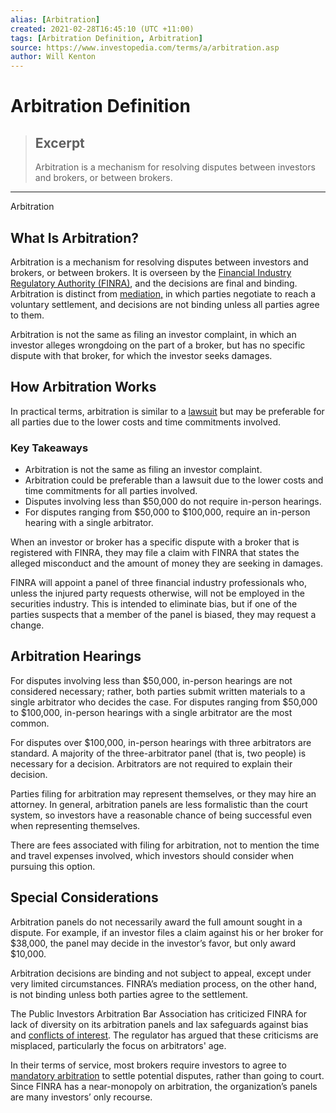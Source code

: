 ```yaml
---
alias: [Arbitration]
created: 2021-02-28T16:45:10 (UTC +11:00)
tags: [Arbitration Definition, Arbitration]
source: https://www.investopedia.com/terms/a/arbitration.asp
author: Will Kenton
---
```


# Arbitration Definition

> ## Excerpt
> Arbitration is a mechanism for resolving disputes between investors and brokers, or between brokers.

---

Arbitration
## What Is Arbitration?

Arbitration is a mechanism for resolving disputes between investors and brokers, or between brokers. It is overseen by the [Financial Industry Regulatory Authority (FINRA)](https://www.investopedia.com/terms/f/finra.asp), and the decisions are final and binding. Arbitration is distinct from [mediation,](https://www.investopedia.com/terms/a/alternative-dispute-resolution.asp) in which parties negotiate to reach a voluntary settlement, and decisions are not binding unless all parties agree to them.

Arbitration is not the same as filing an investor complaint, in which an investor alleges wrongdoing on the part of a broker, but has no specific dispute with that broker, for which the investor seeks damages.

## How Arbitration Works

In practical terms, arbitration is similar to a [lawsuit](https://www.investopedia.com/articles/personal-finance/010715/worlds-top-10-law-firms.asp) but may be preferable for all parties due to the lower costs and time commitments involved.

### Key Takeaways

-   Arbitration is not the same as filing an investor complaint.
-   Arbitration could be preferable than a lawsuit due to the lower costs and time commitments for all parties involved.
-   Disputes involving less than $50,000 do not require in-person hearings.
-   For disputes ranging from $50,000 to $100,000, require an in-person hearing with a single arbitrator.  
    

When an investor or broker has a specific dispute with a broker that is registered with FINRA, they may file a claim with FINRA that states the alleged misconduct and the amount of money they are seeking in damages.

FINRA will appoint a panel of three financial industry professionals who, unless the injured party requests otherwise, will not be employed in the securities industry. This is intended to eliminate bias, but if one of the parties suspects that a member of the panel is biased, they may request a change.

## Arbitration Hearings

For disputes involving less than $50,000, in-person hearings are not considered necessary; rather, both parties submit written materials to a single arbitrator who decides the case. For disputes ranging from $50,000 to $100,000, in-person hearings with a single arbitrator are the most common.

For disputes over $100,000, in-person hearings with three arbitrators are standard. A majority of the three-arbitrator panel (that is, two people) is necessary for a decision. Arbitrators are not required to explain their decision.

Parties filing for arbitration may represent themselves, or they may hire an attorney. In general, arbitration panels are less formalistic than the court system, so investors have a reasonable chance of being successful even when representing themselves.

There are fees associated with filing for arbitration, not to mention the time and travel expenses involved, which investors should consider when pursuing this option.

## Special Considerations

Arbitration panels do not necessarily award the full amount sought in a dispute. For example, if an investor files a claim against his or her broker for $38,000, the panel may decide in the investor’s favor, but only award $10,000.

Arbitration decisions are binding and not subject to appeal, except under very limited circumstances. FINRA’s mediation process, on the other hand, is not binding unless both parties agree to the settlement.

The Public Investors Arbitration Bar Association has criticized FINRA for lack of diversity on its arbitration panels and lax safeguards against bias and [conflicts of interest](https://www.investopedia.com/terms/c/conflict-of-interest.asp). The regulator has argued that these criticisms are misplaced, particularly the focus on arbitrators' age.

In their terms of service, most brokers require investors to agree to [mandatory arbitration](https://www.investopedia.com/terms/m/mandatory-binding-arbitration.asp) to settle potential disputes, rather than going to court. Since FINRA has a near-monopoly on arbitration, the organization’s panels are many investors’ only recourse.
